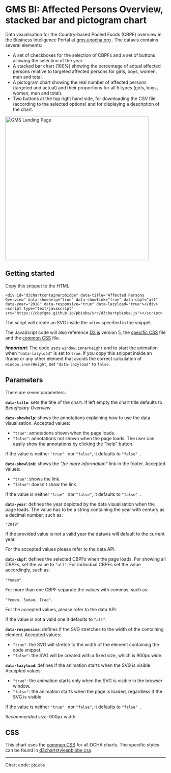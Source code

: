# GMS BI: Affected Persons Overview, stacked bar and pictogram chart

Data visualisation for the Country-based Pooled Funds (CBPF) overview in the Business Inteligence Portal at [gms.unocha.org](https://gms.unocha.org/content/cbpf-overview) . The datavis contains several elements:

- A set of checkboxes for the selection of CBPFs and a set of buttons allowing the selection of the year.
- A stacked bar chart (100%) showing the percentage of actual affected persons relative to targeted affected persons for girls, boys, women, men and total.
- A pictogram chart showing the real number of affected persons (targeted and actual) and their proportions for all 5 types (girls, boys, women, men and total).
- Two buttons at the top right hand side, for downloading the CSV file (according to the selected options) and for displaying a description of the chart.

<img alt="GMS Landing Page" src="https://cbpfgms.github.io/img/thumbnails/pbiobe.png" width="450">

## Getting started

Copy this snippet to the HTML:

```<div id="d3chartcontainerpbiobe" data-title="Affected Persons Overview" data-showhelp="true" data-showlink="true" data-cbpf="all" data-year="2018" data-responsive="true" data-lazyload="true"></div><script type="text/javascript" src="https://cbpfgms.github.io/pbiobe/src/d3chartpbiobe.js"></script>```

The script will create an SVG inside the `<div>` specified in the snippet.

The JavaScript code will also reference [D3.js](https://d3js.org) version 5, the [specific CSS](https://github.com/CBPFGMS/cbpfgms.github.io/raw/master/css/d3chartstylespbiobe.css) file and the [common CSS](https://github.com/CBPFGMS/cbpfgms.github.io/raw/master/css/d3chartstyles.css) file.

***Important***: The code uses `window.innerHeight`  and to start the animation when `"data-lazyload"` is set to `true`. If you copy this snippet inside an iframe or any other element that avoids the correct calculation of `window.innerHeight`, set `"data-lazyload"` to `false`.

## Parameters

There are seven parameters:

**`data-title`**: sets the title of the chart. If left empty the chart title defaults to *Beneficiary Overview*.

**`data-showhelp`**: shows the annotations explaining how to use the data visualisation. Accepted values:

- `"true"`: annotations shown when the page loads.
- `"false"`: annotations not shown when the page loads. The user can easily show the annotations by clicking the "help" button.

If the value is neither `"true" ` nor `"false"`, it defaults to `"false" `.

**`data-showlink`**: shows the *"for more information"* link in the footer. Accepted values:

- `"true"`: shows the link.
- `"false"`: doesn't show the link.

If the value is neither `"true" ` nor `"false"`, it defaults to `"false" `.

**`data-year`**: defines the year depicted by the data visualisation when the page loads. The value has to be a string containing the year with century as a decimal number, such as:

 `"2019"`

If the provided value is not a valid year the datavis will default to the current year.

For the accepted values please refer to the data API.

**`data-cbpf`**: defines the selected CBPFs when the page loads. For showing all CBPFs, set the value to `"all"`. For individual CBPFs set the value accordingly, such as:

`"Yemen"`.

For more than one CBPF separate the values with commas, such as:

`"Yemen, Sudan, Iraq"`.

For the accepted values, please refer to the data API.

If the value is not a valid one it defaults to `"all"`.

**`data-responsive`**: defines if the SVG stretches to the width of the containing element. Accepted values:

- `"true"`: the SVG will stretch to the width of the element containing the code snippet.
- `"false"`: the SVG will be created with a fixed size, which is 900px wide.

**`data-lazyload`**: defines if the animation starts when the SVG is visible. Accepted values:

- `"true"`: the animation starts only when the SVG is visible in the browser window.
- `"false"`: the animation starts when the page is loaded, regardless if the SVG is visible.

If the value is neither `"true" ` nor `"false"`, it defaults to `"false" `.

*Recommended size*: 900px width.


## CSS

This chart uses the [common CSS](https://github.com/CBPFGMS/cbpfgms.github.io/raw/master/css/) for all OCHA charts. The specific styles can be found in [d3chartstylespbiobe.css](https://github.com/CBPFGMS/cbpfgms.github.io/blob/master/css/d3chartstylespbiobe.css).

---
Chart code: `pbiobe`
